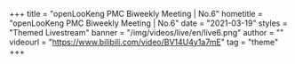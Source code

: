 +++
    title = "openLooKeng PMC Biweekly Meeting | No.6"
    hometitle = "openLooKeng PMC Biweekly Meeting | No.6"
    date = "2021-03-19"
    styles = "Themed Livestream"
    banner = "/img/videos/live/en/live6.png"
    author = ""
    videourl = "https://www.bilibili.com/video/BV14U4y1a7mE" 
    tag = "theme"
+++